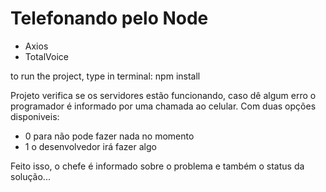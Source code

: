 # Telefonando pelo Node
<ul>
  <li>Axios</li>
  <li>TotalVoice</li>
 </ul>
 
to run the project, type in terminal:
npm install 

Projeto verifica se os servidores estão funcionando, caso dê algum erro o programador é informado por uma chamada ao celular.
Com duas opções disponiveis: 

<ul>
  <li>0 para não pode fazer nada no momento</li>
  <li>1 o desenvolvedor irá fazer algo </li>
 </ul>
 
 Feito isso, o chefe é informado sobre o problema e também o status da solução...
